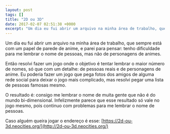 ```yaml
---
layout: post
tags: []
title: "2D ou 3D"
date: 2017-02-07 02:51:38 +0000
excerpt: "Um dia eu fui abrir um arquivo na minha área de trabalho, que sempre está com um papel de parede de anime, e parei para pensar: tenho..."
---
```


Um dia eu fui abrir um arquivo na minha área de trabalho, que sempre está com um papel de parede de anime, e parei para pensar: tenho dificuldade para me lembrar o nome de pessoas, mas não de personagens de animes.

Então resolvi fazer um jogo onde o objetivo é tentar lembrar o maior número de nomes, só que com um detalhe: de pessoas reais e de personagens de anime. Eu poderia fazer um jogo que pega fotos dos amigos de alguma rede social para deixar o jogo mais complicado, mas resolvi pegar uma lista de pessoas famosas mesmo.

O resultado é: consigo me lembrar o nome de muita gente que não é do mundo bi-dimensional. Infelizmente parece que esse resultado só vale no jogo mesmo, pois continuo com problemas para me lembrar o nome de pessoas.

Caso alguém queira jogar o endereço é esse: [https://2d-ou-3d.neocities.org/](http://2d-ou-3d.neocities.org/)